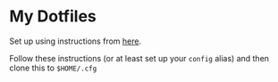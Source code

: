 # My Dotfiles

Set up using instructions from [here](https://www.atlassian.com/git/tutorials/dotfiles).

Follow these instructions (or at least set up your `config` alias) and then clone this to `$HOME/.cfg`
